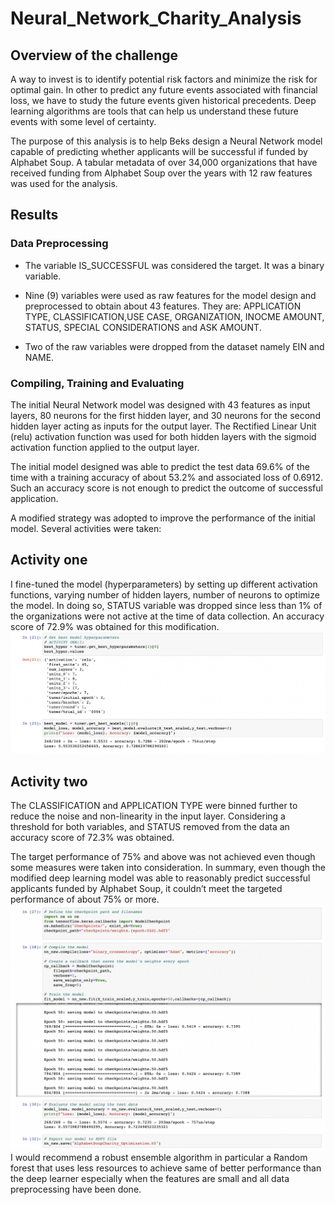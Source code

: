# Neural_Network_Charity_Analysis

## Overview of the challenge

A way to invest is to identify potential risk factors and minimize the risk for optimal gain. In
other to predict any future events associated with financial loss, we have to study the future
events given historical precedents. Deep learning algorithms are tools that can help us
understand these future events with some level of certainty.

The purpose of this analysis is to help Beks design a Neural Network model capable of
predicting whether applicants will be successful if funded by Alphabet Soup. A tabular metadata
of over 34,000 organizations that have received funding from Alphabet Soup over the years
with 12 raw features was used for the analysis.

## Results

### Data Preprocessing

- The variable IS_SUCCESSFUL was considered the target. It was a binary variable.

-  Nine (9) variables were used as raw features for the model design and preprocessed to obtain
about 43 features. They are: APPLICATION TYPE, CLASSIFICATION,USE CASE, ORGANIZATION,
INOCME AMOUNT, STATUS, SPECIAL CONSIDERATIONS and ASK AMOUNT.

- Two of the raw variables were dropped from the dataset namely EIN and NAME.

### Compiling, Training and Evaluating
The initial Neural Network model was designed with 43 features as input layers, 80 neurons
for the first hidden layer, and 30 neurons for the second hidden layer acting as inputs for
the output layer. The Rectified Linear Unit (relu) activation function was used for both
hidden layers with the sigmoid activation function applied to the output layer.

The initial model designed was able to predict the test data 69.6% of the time with a
training accuracy of about 53.2% and associated loss of 0.6912. Such an accuracy score is
not enough to predict the outcome of successful application.

A modified strategy was adopted to improve the performance of the initial model. Several
activities were taken:

## Activity one
I fine-tuned the model (hyperparameters) by setting up different activation functions,
varying number of hidden layers, number of neurons to optimize the model. In doing so,
STATUS variable was dropped since less than 1% of the organizations were not active at the
time of data collection. An accuracy score of 72.9% was obtained for this modification.
![fig1](https://github.com/Elfreda2019/Neural_Network_Charity_Analysis/blob/main/Resources/fig1.png)

## Activity two

The CLASSIFICATION and APPLICATION TYPE were binned further to reduce the noise and
non-linearity in the input layer. Considering a threshold for both variables, and STATUS
removed from the data an accuracy score of 72.3% was obtained.

The target performance of 75% and above was not achieved even though some measures
were taken into consideration.
In summary, even though the modified deep learning model was able to reasonably predict
successful applicants funded by Alphabet Soup, it couldn’t meet the targeted performance
of about 75% or more.
![fig2](https://github.com/Elfreda2019/Neural_Network_Charity_Analysis/blob/main/Resources/fig2.png)
I would recommend a robust ensemble algorithm in particular a Random forest that uses
less resources to achieve same of better performance than the deep learner especially
when the features are small and all data preprocessing have been done.
